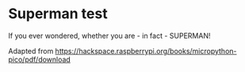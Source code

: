 # Superman test

If you ever wondered, whether you are - in fact - SUPERMAN!

Adapted from https://hackspace.raspberrypi.org/books/micropython-pico/pdf/download
